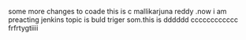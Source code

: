 
some more changes to coade
 this is c mallikarjuna reddy .now i am preacting jenkins topic is buld triger
 som.this is dddddd  cccccccccccc
 frfrtygtiiii
